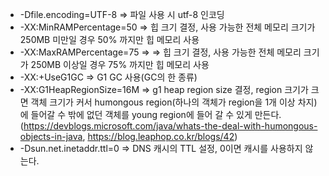 * -Dfile.encoding=UTF-8 => 파일 사용 시 utf-8 인코딩
* -XX:MinRAMPercentage=50 => 힙 크기 결정, 사용 가능한 전체 메모리 크기가 250MB 미만일 경우 50% 까지만 힙 메모리 사용
* -XX:MaxRAMPercentage=75 =>  => 힙 크기 결정, 사용 가능한 전체 메모리 크기가 250MB 이상일 경우 75% 까지만 힙 메모리 사용
* -XX:+UseG1GC => G1 GC 사용(GC의 한 종류)
* -XX:G1HeapRegionSize=16M => g1 heap region size 결정, region 크기가 크면 객체 크기가 커서 humongous region(하나의 객체가 region을 1개 이상 차지)에 들어갈 수 밖에 없던 객체를 young region에 들어 갈 수 있게 만든다.(https://devblogs.microsoft.com/java/whats-the-deal-with-humongous-objects-in-java, https://blog.leaphop.co.kr/blogs/42)
* -Dsun.net.inetaddr.ttl=0 => DNS 캐시의 TTL 설정, 0이면 캐시를 사용하지 않는다.
